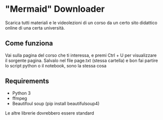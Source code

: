 # "Mermaid" Downloader

Scarica tutti materiali e le videolezioni di un corso da un certo sito didattico online di una certa università.

## Come funziona

Vai sulla pagina del corso che ti interessa, e premi Ctrl + U per visualizzare il sorgente pagina. Salvalo nel file page.txt (stessa cartella) e bon fai partire lo script python o il notebook, sono la stessa cosa

## Requirements

- Python 3
- ffmpeg
- Beautifoul soup (pip install beautifulsoup4)

Le altre librerie dovrebbero essere standard
